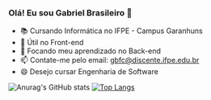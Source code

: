 ### Olá! Eu sou Gabriel Brasileiro 👋

- 📚 Cursando Informática no IFPE - Campus Garanhuns
- 🤔 Útil no Front-end
- 💬 Focando meu aprendizado no Back-end
- 📫 Contate-me pelo email: gbfc@discente.ifpe.edu.br
- 😄 Desejo cursar Engenharia de Software

![Anurag's GitHub stats](https://github-readme-stats.vercel.app/api?username=zileiro&show_icons=true&theme=radical)
[![Top Langs](https://github-readme-stats.vercel.app/api/top-langs/?username=zileiro&layout=compact&theme=radical)](https://github.com/anuraghazra/github-readme-stats)
